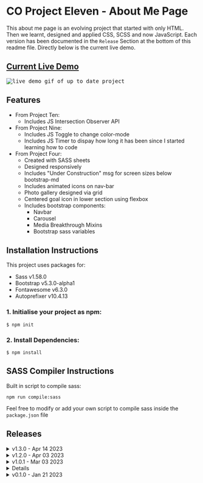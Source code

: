 # CO Project Eleven - About Me Page
This about me page is an evolving project that started with only HTML. Then we learnt, designed and applied CSS, SCSS and now JavaScript. Each version has been documented in the `Release` Section at the bottom of this readme file. Directly below is the current live demo.

## <a href="https://daryldelrosario.github.io/co-proevo_aboutme/">Current Live Demo</a>

<kbd><img src="./assets/vid/pro-eleven_ld.gif" alt="live demo gif of up to date project">

## Features
- From Project Ten:
    - Includes JS Intersection Observer API
- From Project Nine:
    - Includes JS Toggle to change color-mode
    - Includes JS Timer to dispay how long it has been since I started learning how to code
- From Project Four:
    - Created with SASS sheets
    - Designed responsively
    - Includes "Under Construction" msg for screen sizes below bootstrap-md
    - Includes animated icons on nav-bar
    - Photo gallery designed via grid
    - Centered goal icon in lower section using flexbox
    - Includes bootstrap components:
        - Navbar
        - Carousel
        - Media Breakthrough Mixins
        - Bootstrap sass variables

## Installation Instructions
This project uses packages for:  
- Sass v1.58.0
- Bootstrap v5.3.0-alpha1
- Fontawesome v6.3.0
- Autoprefixer v10.4.13

### 1. Initialise your project as npm:
```
$ npm init
```

### 2. Install Dependencies:
```
$ npm install
```

## SASS Compiler Instructions
Built in script to compile sass:
```
npm run compile:sass
```

Feel free to modify or add your own script to compile sass inside the <code>package.json</code> file

## Releases
<details>
    <summary>v1.3.0 - Apr 14 2023</summary>

- Project Ten:
    - Extension from v1.2.0
    - Required one new implementation of javascript
    - Check full release details <a href="https://github.com/daryldelrosario/co-proevo_aboutme/releases/tag/v1.3.0">here</a>
</details>

<details>
    <summary>v1.2.0 - Apr 03 2023</summary>   

- Project Nine:
    - Extension from v1.0.0 
    - Required implementation of javascript
    - Check full release details <a href="https://github.com/daryldelrosario/co-pronine_aboutme/releases/tag/v1.2.0">here</a>
</details>

<details>
    <summary>v1.0.1 - Mar 03 2023</summary>

- Fixed carousel bug
- Full details <a href="https://github.com/daryldelrosario/co-aboutme_pro-four/releases/tag/v1.0.1">here
</details>

<details>
    <summary>v1.0.0 - Feb 18 2023</summary>

- Project Four:
    - Extension from v0.1.0
    - Required two additions from a given five source
    - Check full requirements and release details <a href="https://github.com/daryldelrosario/co-aboutme_pro-four/releases/tag/v1.0.0">here</a>
</details>

<details>
    <summary>v0.1.0 - Jan 21 2023</summary>

- Project One:
    - First design using HTML only with in-line CSS
    - Check out full release notes <a href="https://github.com/daryldelrosario/co-aboutme_pro-four/releases/tag/v0.1.0">here</a>
</details>
